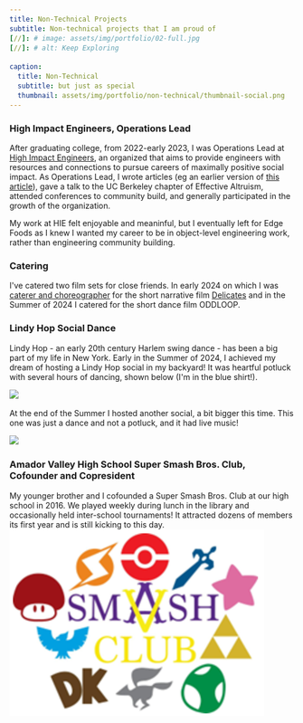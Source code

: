 ```yaml
---
title: Non-Technical Projects
subtitle: Non-technical projects that I am proud of
[//]: # image: assets/img/portfolio/02-full.jpg
[//]: # alt: Keep Exploring

caption:
  title: Non-Technical
  subtitle: but just as special
  thumbnail: assets/img/portfolio/non-technical/thumbnail-social.png
---
```

### High Impact Engineers, Operations Lead
After graduating college, from 2022-early 2023, I was Operations Lead at [High Impact Engineers](https://www.highimpactengineers.org/), an organized that aims to provide engineers with resources and connections to pursue careers of maximally positive social impact. As Operations Lead, I wrote articles (eg an earlier version of [this article](https://www.highimpactengineers.org/how-engineers-can-have-impact-working-in-biosecurity)), gave a talk to the UC Berkeley chapter of Effective Altruism, attended conferences to community build, and generally participated in the growth of the organization.

My work at HIE felt enjoyable and meaninful, but I eventually left for Edge Foods as I knew I wanted my career to be in object-level engineering work, rather than engineering community building.
### Catering
I've catered two film sets for close friends. In early 2024 on which I was [caterer and choreographer](https://www.imdb.com/title/tt33295155/?ref_=ttfc_fc_tt) for the short narrative film [Delicates](https://www.instagram.com/delicates.film/) and in the Summer of 2024 I catered for the short dance film ODDLOOP.
### Lindy Hop Social Dance
Lindy Hop - an early 20th century Harlem swing dance - has been a big part of my life in New York. Early in the Summer of 2024, I achieved my dream of hosting a Lindy Hop social in my backyard! It was heartful potluck with several hours of dancing, shown below (I'm in the blue shirt!).

![](assets/img/portfolio/non-technical/social1.gif)

At the end of the Summer I hosted another social, a bit bigger this time. This one was just a dance and not a potluck, and it had live music!

![](assets/img/portfolio/non-technical/social2.gif)
### Amador Valley High School Super Smash Bros. Club, Cofounder and Copresident
My younger brother and I cofounded a Super Smash Bros. Club at our high school in 2016. We played weekly during lunch in the library and occasionally held inter-school tournaments! It attracted dozens of members its first year and is still kicking to this day.
![](assets/img/portfolio/non-technical/smash.png)
